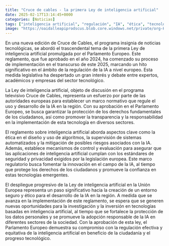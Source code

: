 ```yaml
---
title: "Cruce de cables - la primera Ley de inteligencia artificial"
date: 2025-02-17T13:14:45+0000
categories: [Noticias]
tags: ["inteligencia artificial", "regulación", "IA", "ética", "tecnología", "legislación", "innovación"]
image: "https://oaidalleapiprodscus.blob.core.windows.net/private/org-HKmKxpuNw3Y88lm4EBrIPq0n/user-ZwiCXOggLL8ZNNKE2g7rXFmV/img-BJsGLIoWlIZo5kdahIwGiMDn.png?st=2025-02-17T12%3A14%3A44Z&se=2025-02-17T14%3A14%3A44Z&sp=r&sv=2024-08-04&sr=b&rscd=inline&rsct=image/png&skoid=d505667d-d6c1-4a0a-bac7-5c84a87759f8&sktid=a48cca56-e6da-484e-a814-9c849652bcb3&skt=2025-02-16T23%3A42%3A37Z&ske=2025-02-17T23%3A42%3A37Z&sks=b&skv=2024-08-04&sig=iCN9doyxU8xoBD7RU3YnDY8PzNEQDt1DYiJ/4cEWZvM%3D"
---
```


En una nueva edición de Cruce de Cables, el programa insignia de noticias tecnológicas, se abordó el trascendental tema de la primera Ley de inteligencia artificial promulgada por el Parlamento Europeo. Este reglamento, que fue aprobado en el año 2024, ha comenzado su proceso de implementación en el transcurso de este 2025, marcando un hito significativo en el ámbito de la regulación de la IA a nivel europeo. Esta medida legislativa ha despertado un gran interés y debate entre expertos, académicos y empresas del sector tecnológico.

La Ley de inteligencia artificial, objeto de discusión en el programa televisivo Cruce de Cables, representa un esfuerzo por parte de las autoridades europeas para establecer un marco normativo que regule el uso y desarrollo de la IA en la región. Con su aprobación en el Parlamento Europeo, se busca garantizar la protección de los derechos fundamentales de los ciudadanos, así como promover la transparencia y la responsabilidad en la implementación de esta tecnología en diversos sectores.

El reglamento sobre inteligencia artificial aborda aspectos clave como la ética en el diseño y uso de algoritmos, la supervisión de sistemas automatizados y la mitigación de posibles riesgos asociados con la IA. Además, establece mecanismos de control y evaluación para asegurar que las aplicaciones de inteligencia artificial cumplan con los estándares de seguridad y privacidad exigidos por la legislación europea. Este marco regulatorio busca fomentar la innovación en el campo de la IA, al tiempo que protege los derechos de los ciudadanos y promueve la confianza en estas tecnologías emergentes.

El despliegue progresivo de la Ley de inteligencia artificial en la Unión Europea representa un paso significativo hacia la creación de un entorno seguro y ético para el desarrollo de la IA en la región. A medida que se avanza en la implementación de este reglamento, se espera que se generen nuevas oportunidades para la investigación y la inversión en tecnologías basadas en inteligencia artificial, al tiempo que se fortalece la protección de los datos personales y se promueve la adopción responsable de la IA en diferentes sectores de la sociedad. Con la aprobación de esta ley, el Parlamento Europeo demuestra su compromiso con la regulación efectiva y equitativa de la inteligencia artificial en beneficio de la ciudadanía y el progreso tecnológico.
    